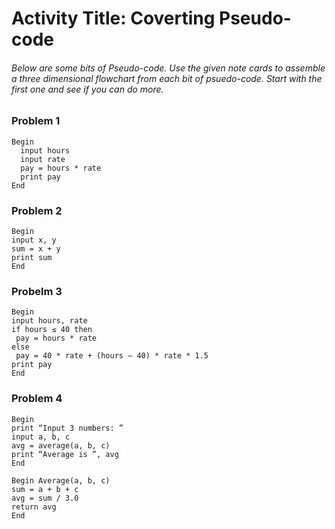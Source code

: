# Activity Title: Coverting Pseudo-code
###### Below are some bits of Pseudo-code. Use the given note cards to assemble a three dimensional flowchart from each bit of psuedo-code. Start with the first one and see if you can do more.

### Problem 1
```
Begin
  input hours
  input rate
  pay = hours * rate
  print pay
End 
```
### Problem 2
```
Begin
input x, y
sum = x + y
print sum
End 
```
### Probelm 3
```
Begin
input hours, rate
if hours ≤ 40 then
 pay = hours * rate
else
 pay = 40 * rate + (hours – 40) * rate * 1.5
print pay
End 
```
### Problem 4
```
Begin
print “Input 3 numbers: ”
input a, b, c
avg = average(a, b, c)
print “Average is ”, avg
End 

Begin Average(a, b, c)
sum = a + b + c
avg = sum / 3.0
return avg
End 
```
